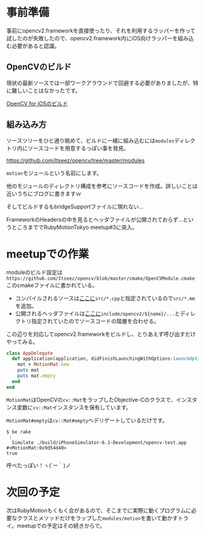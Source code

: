 # 事前準備

事前にopencv2.frameworkを直接使ったり、それを利用するラッパーを作って試したのが失敗したので、opencv2.framework内にiOS向けラッパーを組み込む必要があると認識。

## OpenCVのビルド

現状の最新ソースでは一部ワークアラウンドで回避する必要がありましたが、特に難しいことはなかったです。

[OpenCV for iOSのビルド](http://www.iwazer.com/~iwazawa/diary/2013/07/build-opencv-for-ios.html)

## 組み込み方

ソースツリーをひと通り眺めて、ビルドに一緒に組み込むには`modules`ディレクトリ内にソースコードを用意するっぽい事を発見。

https://github.com/Itseez/opencv/tree/master/modules

`motion`モジュールという名前にします。

他のモジュールのディレクトリ構成を参考にソースコードを作成。詳しいことは近いうちにブログに書きますｗ

そしてビルドするもbridgeSupportファイルに現れない…

FrameworkのHeadersの中を見るとヘッダファイルが公開されておらず…というところまででRubyMotionTokyo meetup#3に突入。

# meetupでの作業

moduleのビルド設定は`https://github.com/Itseez/opencv/blob/master/cmake/OpenCVModule.cmake`このcmakeファイルに書かれている。

* コンパイルされるソースは[ここに](https://github.com/Itseez/opencv/blob/master/cmake/OpenCVModule.cmake#L430)`src/*.cpp`と指定されているので`src/*.mm`を追加。
* 公開されるヘッダファイルは[ここに](https://github.com/Itseez/opencv/blob/master/cmake/OpenCVModule.cmake#L432)`include/opencv2/${name}/...`とディレクトリ指定されていたのでソースコードの階層を合わせる。

この辺りを対応してopencv2.frameworkをビルドし、とりあえず呼び出すだけやってみる。

```ruby:app_delegate.rb
class AppDelegate
  def application(application, didFinishLaunchingWithOptions:launchOptions)
    mat = MotionMat.new
    puts mat
    puts mat.empty
  end
end
```

`MotionMat`はOpenCVの`cv::Mat`をラップしたObjective-Cのクラスで、インスタンス変数に`cv::Mat`インスタンスを保有しています。

`MotionMat#empty`は`cv::Mat#empty`へデリゲートしているだけです。

```
$ be rake
 :
  Simulate ./build/iPhoneSimulator-6.1-Development/opencv-test.app
#<MotionMat:0x9d54d40>
true
```

呼べたっぽい！ヽ(´ー｀)ノ

# 次回の予定

次はRubyMotionもくもく会があるので、そこまでに実際に動くプログラムに必要なクラスとメソッドだけをラップした`modules/motion`を書いて動かすトライ。meetupでの予定はその続きからで。
